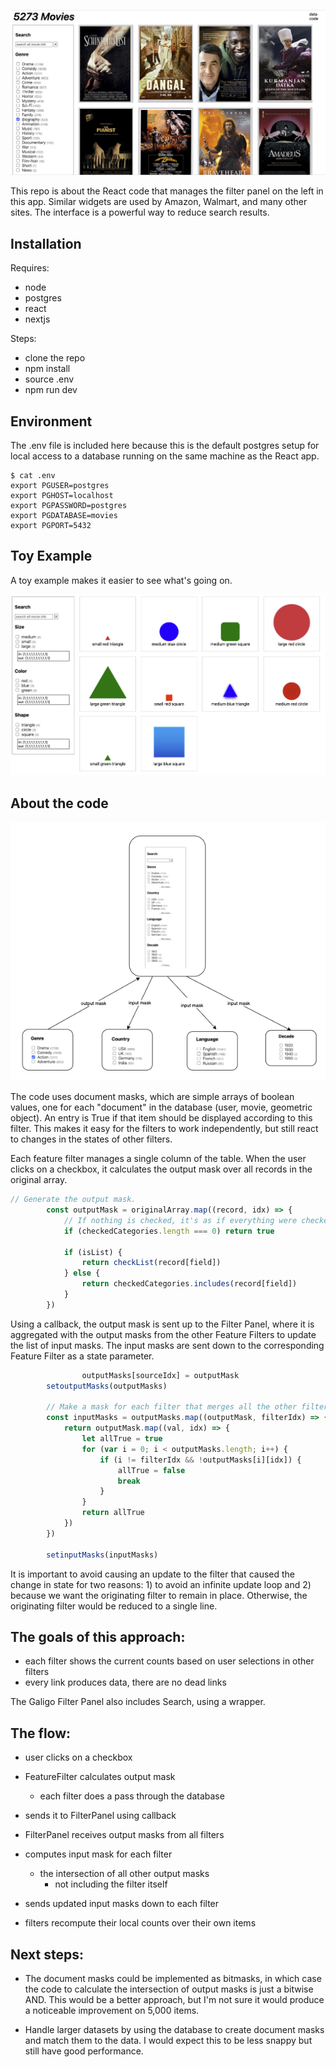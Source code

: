[![screenshot](https://raw.githubusercontent.com/johndimm/imdb-filter-panel/main/public/movies.png)](http://54.169.121.112:3001/)

This repo is about the React code that manages the filter panel on the left in this app.  Similar widgets are used by Amazon, Walmart, and many other sites.  The interface is a powerful way to reduce search results.  

## Installation

Requires:

- node
- postgres
- react
- nextjs

Steps:

- clone the repo
- npm install
- source .env
- npm run dev

## Environment

The .env file is included here because this is the default postgres setup for local access to a database running on the same machine as the React app.

```
$ cat .env
export PGUSER=postgres
export PGHOST=localhost
export PGPASSWORD=postgres
export PGDATABASE=movies
export PGPORT=5432
```

## Toy Example

A toy example makes it easier to see what's going on.

[![toy example](https://github.com/johndimm/imdb-filter-panel/blob/main/public/example.png?raw=true)](http://54.169.121.112:3001/example)


## About the code

![](https://github.com/johndimm/imdb-filter-panel/blob/main/public/diagram.png?raw=true)

The code uses document masks, which are simple arrays of boolean values, one for each "document" in the database (user, movie, geometric object).  An entry is True if that item should be displayed according to this filter.  This makes it easy for the filters to work independently, but still react to changes in the states of other filters.

Each feature filter manages a single column of the table.  When the user clicks on a checkbox, it calculates the output mask over all records in the original array.  

```jsx
// Generate the output mask.
		const outputMask = originalArray.map((record, idx) => {
			// If nothing is checked, it's as if everything were checked.
			if (checkedCategories.length === 0) return true

			if (isList) {
				return checkList(record[field])
			} else {
				return checkedCategories.includes(record[field])
			}
		})
```

Using a callback, the output mask is sent up to the Filter Panel, where it is aggregated with the output masks from the other Feature Filters to update the list of input masks.  The input masks are sent down to the corresponding Feature Filter as a state parameter.

```jsx
                outputMasks[sourceIdx] = outputMask
		setoutputMasks(outputMasks)

		// Make a mask for each filter that merges all the other filter masks.
		const inputMasks = outputMasks.map((outputMask, filterIdx) => {
			return outputMask.map((val, idx) => {
				let allTrue = true
				for (var i = 0; i < outputMasks.length; i++) {
					if (i != filterIdx && !outputMasks[i][idx]) {
						allTrue = false
						break
					}
				}
				return allTrue
			})
		})

		setinputMasks(inputMasks)
```

It is important to avoid causing an update to the filter that caused the change in state for two reasons:  1) to avoid an infinite update loop and 2) because we want the originating filter to remain in place.  Otherwise, the originating filter would be reduced to a single line.

## The goals of this approach:

- each filter shows the current counts based on user selections in other filters
- every link produces data, there are no dead links

The Galigo Filter Panel also includes Search, using a wrapper.

## The flow:

- user clicks on a checkbox
- FeatureFilter calculates output mask
    - each filter does a pass through the database
- sends it to FilterPanel using callback
- FilterPanel receives output masks from all filters
- computes input mask for each filter
    - the intersection of all other output masks
        - not including the filter itself

- sends updated input masks down to each filter
- filters recompute their local counts over their own items


## Next steps:

- The document masks could be implemented as bitmasks, in which case the code to calculate the intersection of output masks is just a bitwise AND.  This would be a better approach, but I'm not sure it would produce a noticeable improvement on 5,000 items.

- Handle larger datasets by using the database to create document masks and match them to the data.  I would expect this to be less snappy but still have good performance.
